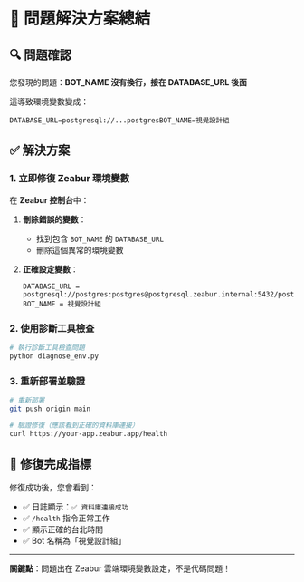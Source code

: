 # 🎯 問題解決方案總結

## 🔍 問題確認
您發現的問題：**BOT_NAME 沒有換行，接在 DATABASE_URL 後面**

這導致環境變數變成：
```
DATABASE_URL=postgresql://...postgresBOT_NAME=視覺設計組
```

## ✅ 解決方案

### 1. 立即修復 Zeabur 環境變數

在 **Zeabur 控制台**中：

1. **刪除錯誤的變數**：
   - 找到包含 `BOT_NAME` 的 `DATABASE_URL`
   - 刪除這個異常的環境變數

2. **正確設定變數**：
   ```
   DATABASE_URL = postgresql://postgres:postgres@postgresql.zeabur.internal:5432/postgres
   BOT_NAME = 視覺設計組
   ```

### 2. 使用診斷工具檢查

```bash
# 執行診斷工具檢查問題
python diagnose_env.py
```

### 3. 重新部署並驗證

```bash
# 重新部署
git push origin main

# 驗證修復（應該看到正確的資料庫連接）
curl https://your-app.zeabur.app/health
```

## 🎉 修復完成指標

修復成功後，您會看到：
- ✅ 日誌顯示：`✅ 資料庫連接成功`
- ✅ `/health` 指令正常工作
- ✅ 顯示正確的台北時間
- ✅ Bot 名稱為「視覺設計組」

---

**關鍵點**：問題出在 Zeabur 雲端環境變數設定，不是代碼問題！
